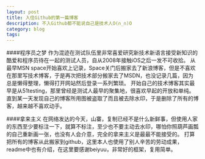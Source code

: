 ```yaml
---
layout: post
title: 入住Github的第一篇博客
description: 不入Github都不能说自己是技术人O(∩_∩)O
category: blog
tags: 
---
```

####程序员之梦
作为混迹在测试队伍里非常喜爱研究新技术新语言接受新知识的酷爱和程序员待在一起的测试人员，自从2008年接触iOS之后一发不可收拾。
从最早MSN space开始喜欢上记录，Space关门后搬家去了新浪博客，但是不喜欢在那里写技术博客，于是再次把技术部分搬家去了MSDN，也没记录几篇，因为总是懒得整理，懒得打开网站然后登录一系列繁琐。
开始自己的技术博客其实最早是从51testing，那里曾经是测试人最早的聚集地，很喜欢早起的开放和单纯。直到某一天发现自己的博客所用图被盗取了而且被去除水印，于是删除了所有的博客，越来越不喜欢动手。

####拿来主义
在网络发达的今天，山寨，复制已经不是什么新鲜事，但使用人家的东西至少要标注一下，就算不标注，至少也不要主动去水印，哪怕你照葫芦画瓢的自己重新画一张，也没有人会介意，完全的拿来主义是最最不能接受的。
打算把所有的博客从此搬家到github，这里本人也使用了别人辛苦的劳动成果，readme中也有介绍，在这里要感谢beiyuu，非常好的框架，复用简单。